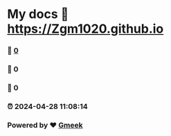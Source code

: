 # My docs :link: https://Zgm1020.github.io 
### :page_facing_up: [0](https://Zgm1020.github.io/tag.html) 
### :speech_balloon: 0 
### :hibiscus: 0 
### :alarm_clock: 2024-04-28 11:08:14 
### Powered by :heart: [Gmeek](https://github.com/Meekdai/Gmeek)
